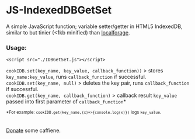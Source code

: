 # JS-IndexedDBGetSet

A simple JavaScript function; variable setter/getter in HTML5 IndexedDB, similar to but tinier (<1kb minified) than [localforage](https://localforage.github.io/localForage/).  

### Usage:
```
<script src="./IDBGetSet.js"></script>
```
`cookIDB.set(key_name, key_value, callback_function))` > stores `key_name:key_value`, runs `callback_function` if successful.  
`cookIDB.set(key_name, null)` > deletes the key pair, runs `callback_function` if successful.  
`cookIDB.get(key_name, callback_function)` > callback result `key_value` passed into first parameter of `callback_function`*  

<sub>*For example: `cookIDB.get(key_name,(x)=>{console.log(x)})` logs `key_value`.</sub>  
<br><br>
[Donate](https://paypal.me/auyousef) some caffiene.

